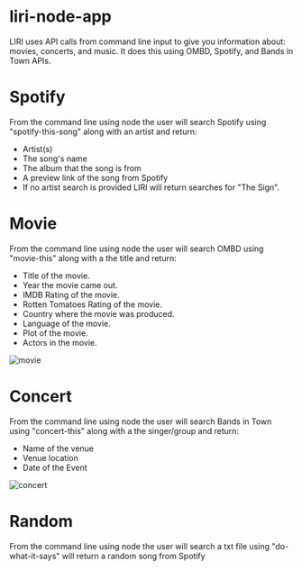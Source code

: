 # liri-node-app

LIRI uses API calls from command line input to give you information about: movies, concerts, and music. It does this using OMBD, Spotify, and Bands in Town APIs.

# Spotify
From the command line using node the user will search Spotify using "spotify-this-song" along with an artist and return:

- Artist(s)
- The song's name
- The album that the song is from
- A preview link of the song from Spotify
- If no artist search is provided LIRI will return searches for "The Sign".



# Movie
From the command line using node the user will search OMBD using "movie-this" along with a the title and return:

- Title of the movie.
- Year the movie came out.
- IMDB Rating of the movie.
- Rotten Tomatoes Rating of the movie.
- Country where the movie was produced.
- Language of the movie.
- Plot of the movie.
- Actors in the movie.

![movie](https://user-images.githubusercontent.com/43361200/50544282-7dd6fd00-0bad-11e9-8e58-db137ab14ea6.gif)

# Concert
From the command line using node the user will search Bands in Town using "concert-this" along with a the singer/group and return:

- Name of the venue
- Venue location
- Date of the Event

![concert](https://user-images.githubusercontent.com/43361200/50544281-79aadf80-0bad-11e9-8ce5-4873a595b087.gif)




# Random
From the command line using node the user will search a txt file using "do-what-it-says" will return a random song from Spotify


